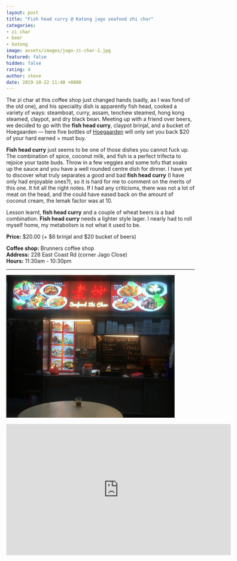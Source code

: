 ```yaml
---
layout: post
title: "Fish head curry @ Katong jago seafood zhi char"
categories:
- zi char
- beer
- katong
image: assets/images/jago-zi-char-1.jpg
featured: false
hidden: false
rating: 4
author: steve
date: 2019-10-22 11:48 +0800
---
```

The zi char at this coffee shop just changed hands (sadly, as I was fond of the old one), and his speciality dish is apparently fish head, cooked a variety of ways: steamboat, curry, assam, teochew steamed, hong kong steamed, claypot, and dry black bean. Meeting up with a friend over beers, we decided to go with the **fish head curry**, claypot brinjal, and a bucket of Hoegaarden — here five bottles of [Hoegaarden](https://beerandbrewing.com/review/hoegaarden-wit-blanche/) will only set you back $20 of your hard earned = must buy.

**Fish head curry** just seems to be one of those dishes you cannot fuck up. The combination of spice, coconut milk, and fish is a perfect trifecta to rejoice your taste buds. Throw in a few veggies and some tofu that soaks up the sauce and you have a well rounded centre dish for dinner. I have yet to discover what truly separates a good and bad **fish head curry** (I have only had enjoyable ones?), so it is hard for me to comment on the merits of this one. It hit all the right notes. If I had any criticisms, there was not a lot of meat on the head, and the could have eased back on the amount of coconut cream, the lemak factor was at 10.

Lesson learnt, **fish head curry** and a couple of wheat beers is a bad combination. **Fish head curry** needs a lighter style lager. I nearly had to roll myself home, my metabolism is not what it used to be.

**Price:** $20.00 (+ $6 brinjal and $20 bucket of beers)

**Coffee shop:** Brunners coffee shop  
**Address:** 228 East Coast Rd (corner Jago Close)  
**Hours:** 11:30am - 10:30pm  

***  

![Katong jago seafood zhi char](/assets/images/jago-zi-char-2.jpg "Katong jago seafood zhi char")

<iframe src="https://www.google.com/maps/embed?pb=!1m18!1m12!1m3!1d3988.7794601923756!2d103.90540321421255!3d1.3075220990463587!2m3!1f0!2f0!3f0!3m2!1i1024!2i768!4f13.1!3m3!1m2!1s0x31da180cb49f7da1%3A0x9a27afd271b9961f!2sBrunners%20Coffeeshop!5e0!3m2!1sen!2ssg!4v1571715947289!5m2!1sen!2ssg" width="600" height="350" frameborder="0" style="border:0;" allowfullscreen=""></iframe>